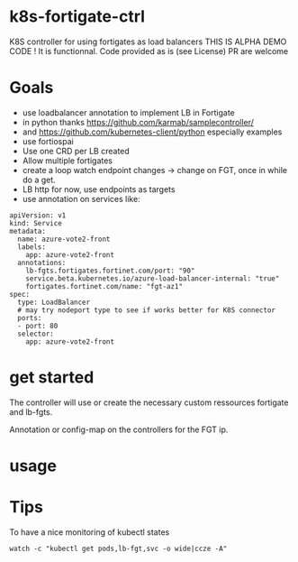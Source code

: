 # k8s-fortigate-ctrl

K8S controller for using fortigates as load balancers 
THIS IS ALPHA DEMO CODE ! 
It is functionnal.
Code provided as is (see License) PR are welcome

# Goals
- use loadbalancer annotation to implement LB in Fortigate
- in python thanks https://github.com/karmab/samplecontroller/
- and https://github.com/kubernetes-client/python especially examples
- use fortiospai
- Use one CRD per LB created
- Allow multiple fortigates
- create a loop watch endpoint changes -> change on FGT, once in while do a get.
- LB http for now, use endpoints as targets
- use annotation on services like:

```shell script
apiVersion: v1
kind: Service
metadata:
  name: azure-vote2-front
  labels:
    app: azure-vote2-front
  annotations:
    lb-fgts.fortigates.fortinet.com/port: "90"
    service.beta.kubernetes.io/azure-load-balancer-internal: "true"
    fortigates.fortinet.com/name: "fgt-az1"
spec:
  type: LoadBalancer
  # may try nodeport type to see if works better for K8S connector
  ports:
  - port: 80
  selector:
    app: azure-vote2-front
```

# get started

The controller will use or create the necessary custom ressources fortigate and lb-fgts.



Annotation or config-map on the controllers for the FGT ip.

# usage
# Tips
To have a nice monitoring of kubectl states

````shell script
watch -c "kubectl get pods,lb-fgt,svc -o wide|ccze -A"
````
